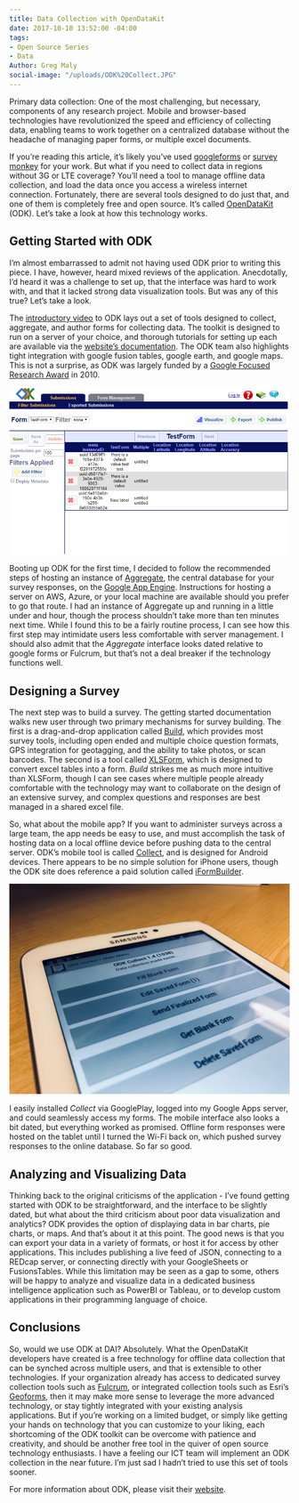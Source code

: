 ```yaml
---
title: Data Collection with OpenDataKit
date: 2017-10-10 13:52:00 -04:00
tags:
- Open Source Series
- Data
Author: Greg Maly
social-image: "/uploads/ODK%20Collect.JPG"
---
```


Primary data collection: One of the most challenging, but necessary, components of any research project. Mobile and browser-based technologies have revolutionized the speed and efficiency of collecting data, enabling teams to work together on a centralized database without the headache of managing paper forms, or multiple excel documents. 

If you’re reading this article, it’s likely you’ve used [googleforms](https://www.google.com/forms/about/) or [survey monkey](https://www.surveymonkey.com/) for your work. But what if you need to collect data in regions without 3G or LTE coverage? You’ll need a tool to manage offline data collection, and load the data once you access a wireless internet connection. Fortunately, there are several tools designed to do just that, and one of them is completely free and open source. It’s called [OpenDataKit](https://opendatakit.org/) (ODK). Let’s take a look at how this technology works.

<!--more-->

## Getting Started with ODK

I’m almost embarrassed to admit not having used ODK prior to writing this piece. I have, however, heard mixed reviews of the application. Anecdotally, I’d heard it was a challenge to set up, that the interface was hard to work with, and that it lacked strong data visualization tools. But was any of this true? Let’s take a look.

The [introductory video](https://www.youtube.com/watch?v=HqqUdfz9Uyc) to ODK lays out a set of tools designed to collect, aggregate, and author forms for collecting data. The toolkit is designed to run on a server of your choice, and thorough tutorials for setting up each are available via the [website’s documentation](http://docs.opendatakit.org/). The ODK team also highlights tight integration with google fusion tables, google earth, and google maps. This is not a surprise, as ODK was largely funded by a [Google Focused Research Award](https://research.googleblog.com/2010/02/announcing-googles-focused-research.html) in 2010.

![ODK Aggregate.PNG](/uploads/ODK%20Aggregate.PNG)

Booting up ODK for the first time, I decided to follow the recommended steps of hosting an instance of [Aggregate](https://opendatakit.org/use/aggregate/), the central database for your survey responses, on the [Google App Engine](https://cloud.google.com/appengine/). Instructions for hosting a server on AWS, Azure, or your local machine are available should you prefer to go that route. I had an instance of Aggregate up and running in a little under and hour, though the process shouldn’t take more than ten minutes next time. While I found this to be a fairly routine process, I can see how this first step may intimidate users less comfortable with server management. I should also admit that the *Aggregate* interface looks dated relative to google forms or Fulcrum, but that’s not a deal breaker if the technology functions well.

## Designing a Survey

The next step was to build a survey. The getting started documentation walks new user through two primary mechanisms for survey building. The first is a drag-and-drop application called [Build](https://opendatakit.org/use/build/), which provides most survey tools, including open ended and multiple choice question formats, GPS integration for geotagging, and the ability to take photos, or scan barcodes. The second is a tool called [XLSForm](https://opendatakit.org/use/xlsform/), which is designed to convert excel tables into a form. *Build* strikes me as much more intuitive than XLSForm, though I can see cases where multiple people already comfortable with the technology may want to collaborate on the design of an extensive survey, and complex questions and responses are best managed in a shared excel file.

So, what about the mobile app? If you want to administer surveys across a large team, the app needs be easy to use, and must accomplish the task of hosting data on a local offline device before pushing data to the central server. ODK’s mobile tool is called [Collect](http://docs.opendatakit.org/collect-guide/), and is designed for Android devices. There appears to be no simple solution for iPhone users, though the ODK site does reference a paid solution called [iFormBuilder](https://www.iformbuilder.com/login-redirect/).

![ODK Collect.JPG](/uploads/ODK%20Collect.JPG)

I easily installed *Collect* via GooglePlay, logged into my Google Apps server, and could seamlessly access my forms. The mobile interface also looks a bit dated, but everything worked as promised. Offline form responses were hosted on the tablet until I turned the Wi-Fi back on, which pushed survey responses to the online database. So far so good.

## Analyzing and Visualizing Data

Thinking back to the original criticisms of the application - I’ve found getting started with ODK to be straightforward, and the interface to be slightly dated, but what about the third criticism about poor data visualization and analytics? ODK provides the option of displaying data in bar charts, pie charts, or maps. And that’s about it at this point. The good news is that you can export your data in a variety of formats, or host it for access by other applications. This includes publishing a live feed of JSON, connecting to a REDcap server, or connecting directly with your GoogleSheets or FusionsTables. While this limitation may be seen as a gap to some, others will be happy to analyze and visualize data in a dedicated business intelligence application such as PowerBI or Tableau, or to develop custom applications in their programming language of choice.

## Conclusions

So, would we use ODK at DAI? Absolutely. What the OpenDataKit developers have created is a free technology for offline data collection that can be synched across multiple users, and that is extensible to other technologies. If your organization already has access to dedicated survey collection tools such as [Fulcrum](http://www.fulcrumapp.com/), or integrated collection tools such as Esri’s [Geoforms](http://server.arcgis.com/en/portal/latest/use/geoform.htm), then it may make more sense to leverage the more advanced technology, or stay tightly integrated with your existing analysis applications. But if you’re working on a limited budget, or simply like getting your hands on technology that you can customize to your liking, each shortcoming of the ODK toolkit can be overcome with patience and creativity, and should be another free tool in the quiver of open source technology enthusiasts. I have a feeling our ICT team will implement an ODK collection in the near future. I’m just sad I hadn’t tried to use this set of tools sooner.

For more information about ODK, please visit their [website](https://opendatakit.org/use/xlsform/).